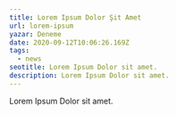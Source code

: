 ```yaml
---
title: Lorem Ipsum Dolor Şit Amet
url: lorem-ipsum
yazar: Deneme
date: 2020-09-12T10:06:26.169Z
tags:
  - news
seotitle: Lorem Ipsum Dolor sit amet.
description: Lorem Ipsum Dolor sit amet.
---
```

Lorem Ipsum Dolor sit amet.